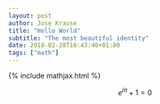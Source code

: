 ```yaml
---
layout: post
author: Jose Krause
title: "Hello World"
subtitle: "The most beautiful identity"
date: 2018-02-28T16:43:40+01:00
tags: ["math"]
---
```


{% include mathjax.html %}

$$ 
e^{i\pi}+1=0
$$ 
